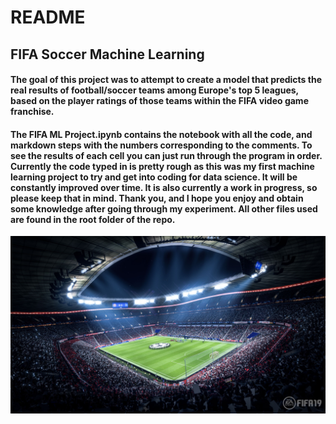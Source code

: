 # README
## FIFA Soccer Machine Learning

#### The goal of this project was to attempt to create a model that predicts the real results of football/soccer teams among Europe's top 5 leagues, based on the player ratings of those teams within the FIFA video game franchise.

#### The FIFA ML Project.ipynb contains the notebook with all the code, and markdown steps with the numbers corresponding to the comments. To see the results of each cell you can just run through the program in order. Currently the code typed in is pretty rough as this was my first machine learning project to try and get into coding for data science. It will be constantly improved over time. It is also currently a work in progress, so please keep that in mind. Thank you, and I hope you enjoy and obtain some knowledge after going through my experiment. All other files used are found in the root folder of the repo.

![StadPic](Stadium.jpg)